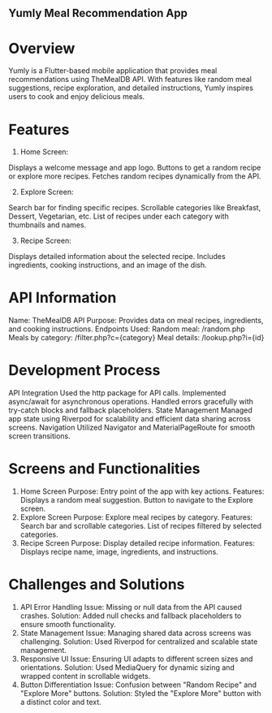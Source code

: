 ## Yumly Meal Recommendation App

# Overview
Yumly is a Flutter-based mobile application that provides meal recommendations using TheMealDB API. With features like random meal suggestions, recipe exploration, and detailed instructions, Yumly inspires users to cook and enjoy delicious meals.

# Features
1. Home Screen:

Displays a welcome message and app logo.
Buttons to get a random recipe or explore more recipes.
Fetches random recipes dynamically from the API.

2. Explore Screen:

Search bar for finding specific recipes.
Scrollable categories like Breakfast, Dessert, Vegetarian, etc.
List of recipes under each category with thumbnails and names.

3. Recipe Screen:

Displays detailed information about the selected recipe.
Includes ingredients, cooking instructions, and an image of the dish.

# API Information
Name: TheMealDB API
Purpose: Provides data on meal recipes, ingredients, and cooking instructions.
Endpoints Used:
Random meal: /random.php
Meals by category: /filter.php?c={category}
Meal details: /lookup.php?i={id}

# Development Process
API Integration
Used the http package for API calls.
Implemented async/await for asynchronous operations.
Handled errors gracefully with try-catch blocks and fallback placeholders.
State Management
Managed app state using Riverpod for scalability and efficient data sharing across screens.
Navigation
Utilized Navigator and MaterialPageRoute for smooth screen transitions.

# Screens and Functionalities
1. Home Screen
Purpose: Entry point of the app with key actions.
Features:
Displays a random meal suggestion.
Button to navigate to the Explore screen.
2. Explore Screen
Purpose: Explore meal recipes by category.
Features:
Search bar and scrollable categories.
List of recipes filtered by selected categories.
3. Recipe Screen
Purpose: Display detailed recipe information.
Features:
Displays recipe name, image, ingredients, and instructions.

# Challenges and Solutions
1. API Error Handling
Issue: Missing or null data from the API caused crashes.
Solution: Added null checks and fallback placeholders to ensure smooth functionality.
2. State Management
Issue: Managing shared data across screens was challenging.
Solution: Used Riverpod for centralized and scalable state management.
3. Responsive UI
Issue: Ensuring UI adapts to different screen sizes and orientations.
Solution: Used MediaQuery for dynamic sizing and wrapped content in scrollable widgets.
4. Button Differentiation
Issue: Confusion between "Random Recipe" and "Explore More" buttons.
Solution: Styled the "Explore More" button with a distinct color and text.
